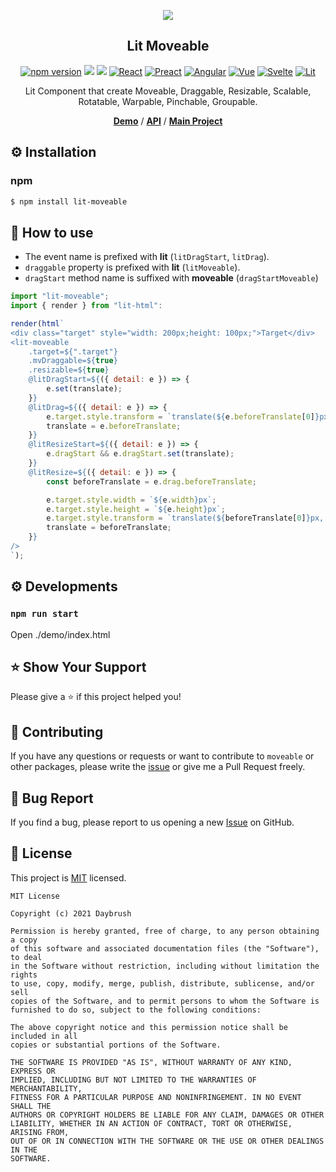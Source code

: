 
<p align="middle" ><img src="https://daybrush.com/moveable/images/logo.png" /></p>
<h2 align="middle">Lit Moveable</h2>
<p align="middle">
<a href="https://www.npmjs.com/package/lit-moveable" target="_blank"><img src="https://img.shields.io/npm/v/lit-moveable.svg?style=flat-square&color=007acc&label=version" alt="npm version" /></a>
<img src="https://img.shields.io/badge/language-typescript-blue.svg?style=flat-square"/>
<a href="https://github.com/daybrush/moveable/blob/master/LICENSE" target="_blank"><img src="https://img.shields.io/github/license/daybrush/moveable.svg?style=flat-square&label=license&color=08CE5D"/></a>
<a href="https://github.com/daybrush/moveable/tree/master/packages/react-moveable" target="_blank"><img alt="React" src="https://img.shields.io/static/v1.svg?label=&message=React&style=flat-square&color=61daeb"></a>
<a href="https://github.com/daybrush/moveable/tree/master/packages/preact-moveable" target="_blank"><img alt="Preact" src="https://img.shields.io/static/v1.svg?label=&message=Preact&style=flat-square&color=673ab8"></a>
<a href="https://github.com/daybrush/moveable/tree/master/packages/ngx-moveable" target="_blank"><img alt="Angular" src="https://img.shields.io/static/v1.svg?label=&message=Angular&style=flat-square&color=C82B38"></a>
<a href="https://github.com/daybrush/moveable/tree/master/packages/vue-moveable" target="_blank"><img
    alt="Vue"
    src="https://img.shields.io/static/v1.svg?label=&message=Vue&style=flat-square&color=3fb984"></a>
<a href="https://github.com/daybrush/moveable/tree/master/packages/svelte-moveable" target="_blank"><img
    alt="Svelte"
    src="https://img.shields.io/static/v1.svg?label=&message=Svelte&style=flat-square&color=C82B38"></a>
<a href="https://github.com/daybrush/moveable/tree/master/packages/lit-moveable" target="_blank"><img
    alt="Lit"
    src="https://img.shields.io/static/v1.svg?label=&message=Lit&style=flat-square&color=4E8EE0"></a>
</p>
<p align="middle">Lit Component that create Moveable, Draggable, Resizable, Scalable, Rotatable, Warpable, Pinchable, Groupable.</p>

<p align="middle">
    <a href="https://daybrush.com/moveable" target="_blank"><strong>Demo</strong></a> /
    <a href="https://daybrush.com/moveable/release/latest/doc/" target="_blank"><strong>API</strong></a> /
    <a href="https://github.com/daybrush/scena" target="_blank"><strong>Main Project</strong></a>
</p>

## ⚙️ Installation
### npm
```bash
$ npm install lit-moveable
```

## 🚀 How to use
* The event name is prefixed with **lit** (`litDragStart`, `litDrag`).
* `draggable` property is prefixed with **lit** (`litMoveable`).
* `dragStart` method name is suffixed with **moveable** (`dragStartMoveable`)

```js
import "lit-moveable";
import { render } from "lit-html":

render(html`
<div class="target" style="width: 200px;height: 100px;">Target</div>
<lit-moveable
    .target=${".target"}
    .mvDraggable=${true}
    .resizable=${true}
    @litDragStart=${({ detail: e }) => {
        e.set(translate);
    }}
    @litDrag=${({ detail: e }) => {
        e.target.style.transform = `translate(${e.beforeTranslate[0]}px, ${e.beforeTranslate[1]}px)`;
        translate = e.beforeTranslate;
    }}
    @litResizeStart=${({ detail: e }) => {
        e.dragStart && e.dragStart.set(translate);
    }}
    @litResize=${({ detail: e }) => {
        const beforeTranslate = e.drag.beforeTranslate;

        e.target.style.width = `${e.width}px`;
        e.target.style.height = `${e.height}px`;
        e.target.style.transform = `translate(${beforeTranslate[0]}px, ${beforeTranslate[1]}px)`;
        translate = beforeTranslate;
    }}
/>
`);
```

## ⚙️ Developments
### `npm run start`

Open ./demo/index.html

## ⭐️ Show Your Support
Please give a ⭐️ if this project helped you!


## 👏 Contributing

If you have any questions or requests or want to contribute to `moveable` or other packages, please write the [issue](https://github.com/daybrush/moveable/issues) or give me a Pull Request freely.

## 🐞 Bug Report

If you find a bug, please report to us opening a new [Issue](https://github.com/daybrush/moveable/issues) on GitHub.


## 📝 License

This project is [MIT](https://github.com/daybrush/moveable/blob/master/LICENSE) licensed.

```
MIT License

Copyright (c) 2021 Daybrush

Permission is hereby granted, free of charge, to any person obtaining a copy
of this software and associated documentation files (the "Software"), to deal
in the Software without restriction, including without limitation the rights
to use, copy, modify, merge, publish, distribute, sublicense, and/or sell
copies of the Software, and to permit persons to whom the Software is
furnished to do so, subject to the following conditions:

The above copyright notice and this permission notice shall be included in all
copies or substantial portions of the Software.

THE SOFTWARE IS PROVIDED "AS IS", WITHOUT WARRANTY OF ANY KIND, EXPRESS OR
IMPLIED, INCLUDING BUT NOT LIMITED TO THE WARRANTIES OF MERCHANTABILITY,
FITNESS FOR A PARTICULAR PURPOSE AND NONINFRINGEMENT. IN NO EVENT SHALL THE
AUTHORS OR COPYRIGHT HOLDERS BE LIABLE FOR ANY CLAIM, DAMAGES OR OTHER
LIABILITY, WHETHER IN AN ACTION OF CONTRACT, TORT OR OTHERWISE, ARISING FROM,
OUT OF OR IN CONNECTION WITH THE SOFTWARE OR THE USE OR OTHER DEALINGS IN THE
SOFTWARE.
```
